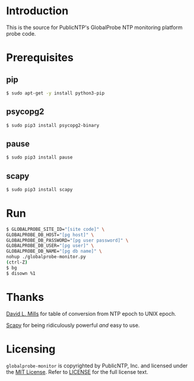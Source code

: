 # Introduction

This is the source for PublicNTP's GlobalProbe NTP monitoring platform probe code.

# Prerequisites

## pip

```bash
$ sudo apt-get -y install python3-pip
```

## psycopg2

```bash
$ sudo pip3 install psycopg2-binary
```

## pause

```bash
$ sudo pip3 install pause
```

## scapy

```bash
$ sudo pip3 install scapy
```

# Run

```bash
$ GLOBALPROBE_SITE_ID="[site code]" \
GLOBALPROBE_DB_HOST="[pg host]" \
GLOBALPROBE_DB_PASSWORD="[pg user password]" \
GLOBALPROBE_DB_USER="[pg user]" \
GLOBALPROBE_DB_NAME="[pg db name]" \
nohup ./globalprobe-monitor.py
(ctrl-Z)
$ bg
$ disown %1
```

# Thanks

[David L. Mills](https://www.eecis.udel.edu/~mills/y2k.html) for table of conversion from NTP epoch to UNIX epoch.

[Scapy](https://scapy.net/) for being ridiculously powerful _and_ easy to use.

# Licensing

`globalprobe-monitor` is copyrighted by PublicNTP, Inc. and licensed under the
[MIT License](https://en.wikipedia.org/wiki/MIT_License). Refer to
[LICENSE](https://github.com/PublicNTP/globalprobe-monitor/blob/master/LICENSE)
for the full license text.

